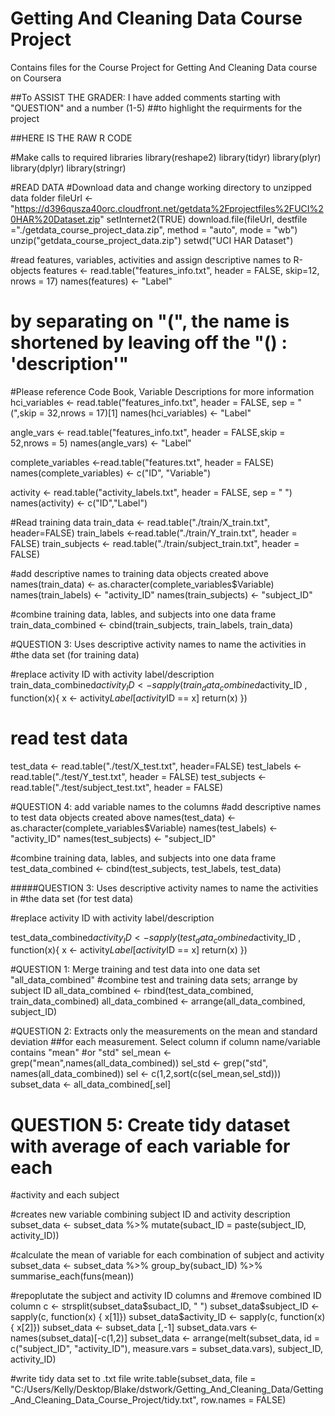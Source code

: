 # Getting And Cleaning Data Course Project
Contains files for the Course Project for Getting And Cleaning Data course on Coursera

##To ASSIST THE GRADER: I have added comments starting with "QUESTION" and a number (1-5) 
##to highlight the requirments for the project


##HERE IS THE RAW R CODE

#Make calls to required libraries
library(reshape2)
library(tidyr)
library(plyr)
library(dplyr)
library(stringr)


#READ DATA
#Download data and change working directory to unzipped data folder
fileUrl <- "https://d396qusza40orc.cloudfront.net/getdata%2Fprojectfiles%2FUCI%20HAR%20Dataset.zip"
setInternet2(TRUE)
download.file(fileUrl, destfile ="./getdata_course_project_data.zip", 
              method = "auto", mode = "wb")
unzip("getdata_course_project_data.zip")
setwd("UCI HAR Dataset")

#read features, variables, activities and assign descriptive names to R-objects
features <- read.table("features_info.txt", header = FALSE, skip=12, nrows = 17)
names(features) <- "Label"

# by separating on "(", the name is shortened by leaving off the "() : 'description'"
#Please reference Code Book, Variable Descriptions for more information
hci_variables <- read.table("features_info.txt", header = FALSE, sep = "(",skip = 32,nrows = 17)[1]
names(hci_variables) <- "Label"

angle_vars <- read.table("features_info.txt", header = FALSE,skip = 52,nrows = 5)
names(angle_vars) <- "Label"

complete_variables <-read.table("features.txt", header = FALSE)
names(complete_variables) <- c("ID", "Variable")

activity <- read.table("activity_labels.txt", header = FALSE, sep = " ")
names(activity) <- c("ID","Label")

#Read training data
train_data <- read.table("./train/X_train.txt", header=FALSE)
train_labels <-read.table("./train/Y_train.txt", header = FALSE)
train_subjects <- read.table("./train/subject_train.txt", header = FALSE)

#add descriptive names to training data objects created above
names(train_data) <- as.character(complete_variables$Variable)
names(train_labels) <- "activity_ID"
names(train_subjects) <- "subject_ID"

#combine training data, lables, and subjects into one data frame
train_data_combined <- cbind(train_subjects, train_labels, train_data)


#QUESTION 3: Uses descriptive activity names to name the activities in 
#the data set (for training data)

#replace activity ID with activity label/description
train_data_combined$activity_ID <- sapply(train_data_combined$activity_ID , 
               function(x){
                       x <- activity$Label[activity$ID == x]
                       return(x)
                       })

# read test data
test_data <- read.table("./test/X_test.txt", header=FALSE)
test_labels <-read.table("./test/Y_test.txt", header = FALSE)
test_subjects <- read.table("./test/subject_test.txt", header = FALSE)

#QUESTION 4: add variable names to the columns
#add descriptive names to test data objects created above
names(test_data) <- as.character(complete_variables$Variable)
names(test_labels) <- "activity_ID"
names(test_subjects) <- "subject_ID"

#combine training data, lables, and subjects into one data frame
test_data_combined <- cbind(test_subjects, test_labels, test_data)


#####QUESTION 3: Uses descriptive activity names to name the activities in 
#the data set (for test  data)

#replace activity ID with activity label/description

test_data_combined$activity_ID <- sapply(test_data_combined$activity_ID , 
        function(x){
                x <- activity$Label[activity$ID == x]
                return(x)
        })

#QUESTION 1: Merge training and test data into one data set "all_data_combined"
#combine test and training data sets; arrange by subject ID
all_data_combined <- rbind(test_data_combined, train_data_combined)
all_data_combined <- arrange(all_data_combined, subject_ID)

#QUESTION 2: Extracts only the measurements on the mean and standard deviation 
##for each measurement.  Select column if column name/variable contains "mean" 
#or "std"
sel_mean <- grep("mean",names(all_data_combined))
sel_std <- grep("std", names(all_data_combined))
sel <- c(1,2,sort(c(sel_mean,sel_std)))
subset_data <- all_data_combined[,sel]

# QUESTION 5: Create tidy dataset with average of each variable for each 
#activity and each subject

#creates new variable combining subject ID and activity description
subset_data <- subset_data %>% mutate(subact_ID = paste(subject_ID, activity_ID))

#calculate the mean of variable for each combination of subject and activity
subset_data <- subset_data %>% group_by(subact_ID) %>% 
        summarise_each(funs(mean))

#repoplutate the subject and activity ID columns and 
#remove combined ID column
c <- strsplit(subset_data$subact_ID, " ")
subset_data$subject_ID <- sapply(c, function(x) { x[1]})
subset_data$activity_ID <- sapply(c, function(x) { x[2]})
subset_data <- subset_data [,-1]
subset_data.vars <- names(subset_data)[-c(1,2)]
subset_data <- arrange(melt(subset_data, id = c("subject_ID", "activity_ID"), measure.vars = subset_data.vars), subject_ID, activity_ID)

#write tidy data set to .txt file
write.table(subset_data, file = 
        "C:/Users/Kelly/Desktop/Blake/dstwork/Getting_And_Cleaning_Data/Getting_And_Cleaning_Data_Course_Project/tidy.txt", 
        row.names = FALSE)
